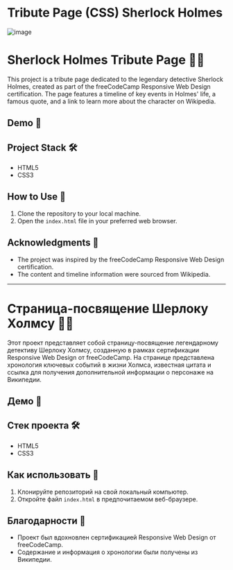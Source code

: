 # Tribute Page (CSS) Sherlock Holmes
![image](https://github.com/HAngry101/-Tribute-Page-CSS-Sherlock/assets/168013853/164932f8-2910-4ca5-ab4c-07829a9c03d7)

# Sherlock Holmes Tribute Page 🕵️‍♂️

This project is a tribute page dedicated to the legendary detective Sherlock Holmes, created as part of the freeCodeCamp Responsive Web Design certification. The page features a timeline of key events in Holmes' life, a famous quote, and a link to learn more about the character on Wikipedia.

## Demo 🎥


## Project Stack 🛠️

- HTML5
- CSS3

## How to Use 🚀

1. Clone the repository to your local machine.
2. Open the `index.html` file in your preferred web browser.


## Acknowledgments 🙏

- The project was inspired by the freeCodeCamp Responsive Web Design certification.
- The content and timeline information were sourced from Wikipedia.

----

# Страница-посвящение Шерлоку Холмсу 🕵️‍♂️

Этот проект представляет собой страницу-посвящение легендарному детективу Шерлоку Холмсу, созданную в рамках сертификации Responsive Web Design от freeCodeCamp. На странице представлена хронология ключевых событий в жизни Холмса, известная цитата и ссылка для получения дополнительной информации о персонаже на Википедии.

## Демо 🎥


## Стек проекта 🛠️

- HTML5
- CSS3

## Как использовать 🚀

1. Клонируйте репозиторий на свой локальный компьютер.
2. Откройте файл `index.html` в предпочитаемом веб-браузере.


## Благодарности 🙏

- Проект был вдохновлен сертификацией Responsive Web Design от freeCodeCamp.
- Содержание и информация о хронологии были получены из Википедии.



